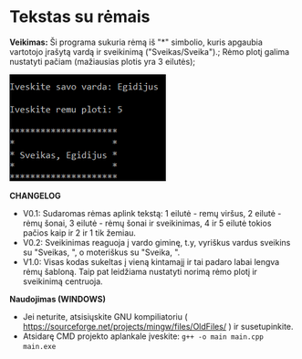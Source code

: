 # Tekstas su rėmais

**Veikimas:**
  Ši programa sukuria rėmą iš "*" simbolio, kuris apgaubia vartotojo įrašytą vardą ir sveikinimą ("Sveikas/Sveika").;
  Rėmo plotį galima nustatyti pačiam (mažiausias plotis yra 3 eilutės);
  
  ![](Sample.png)
  
 **CHANGELOG**
 - V0.1: Sudaromas rėmas aplink tekstą: 1 eilutė - remų viršus, 2 eilutė - rėmų šonai, 3 eilutė - rėmų šonai ir sveikinimas, 4 ir 5 eilutė tokios pačios kaip ir 2 ir 1 tik žemiau.
 - V0.2: Sveikinimas reaguoja į vardo giminę, t.y, vyriškus vardus sveikins su "Sveikas, ", o moteriškus su "Sveika, ".
 - V1.0: Visas kodas sukeltas į vieną kintamajį ir tai padaro labai lengva rėmų šabloną. Taip pat leidžiama nustatyti norimą rėmo plotį ir sveikinimą centruoja.
 
 **Naudojimas (WINDOWS)**
 - Jei neturite, atsisiųskite GNU kompiliatoriu ( https://sourceforge.net/projects/mingw/files/OldFiles/ ) ir susetupinkite.
 - Atsidarę CMD projekto aplankale įveskite:
  `g++ -o main main.cpp`
  `main.exe`
